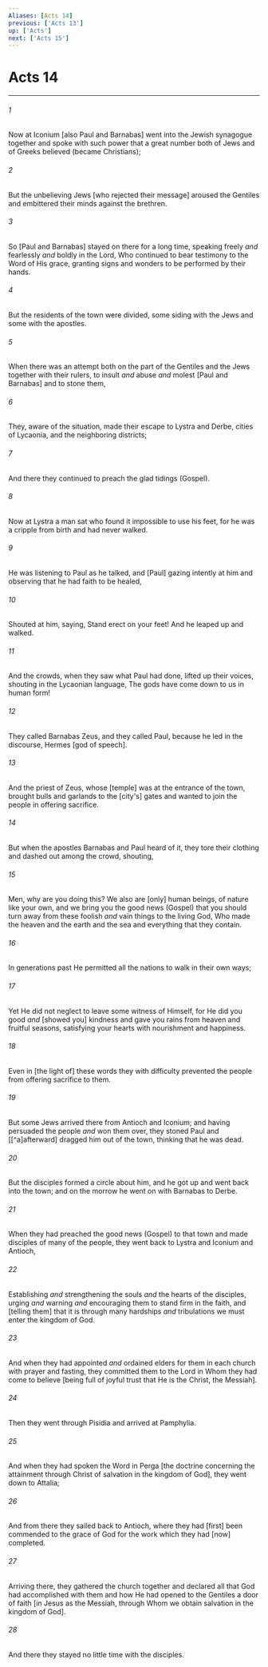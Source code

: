 ```yaml
---
Aliases: [Acts 14]
previous: ['Acts 13']
up: ['Acts']
next: ['Acts 15']
---
```

# Acts 14

***














###### 1 






Now at Iconium [also Paul and Barnabas] went into the Jewish synagogue together and spoke with such power that a great number both of Jews and of Greeks believed (became Christians); 













###### 2 






But the unbelieving Jews [who rejected their message] aroused the Gentiles and embittered their minds against the brethren. 













###### 3 






So [Paul and Barnabas] stayed on there for a long time, speaking freely _and_ fearlessly _and_ boldly in the Lord, Who continued to bear testimony to the Word of His grace, granting signs and wonders to be performed by their hands. 













###### 4 






But the residents of the town were divided, some siding with the Jews and some with the apostles. 













###### 5 






When there was an attempt both on the part of the Gentiles and the Jews together with their rulers, to insult _and_ abuse _and_ molest [Paul and Barnabas] and to stone them, 













###### 6 






They, aware of the situation, made their escape to Lystra and Derbe, cities of Lycaonia, and the neighboring districts; 













###### 7 






And there they continued to preach the glad tidings (Gospel). 













###### 8 






Now at Lystra a man sat who found it impossible to use his feet, for he was a cripple from birth and had never walked. 













###### 9 






He was listening to Paul as he talked, and [Paul] gazing intently at him and observing that he had faith to be healed, 













###### 10 






Shouted at him, saying, Stand erect on your feet! And he leaped up and walked. 













###### 11 






And the crowds, when they saw what Paul had done, lifted up their voices, shouting in the Lycaonian language, The gods have come down to us in human form! 













###### 12 






They called Barnabas Zeus, and they called Paul, because he led in the discourse, Hermes [god of speech]. 













###### 13 






And the priest of Zeus, whose [temple] was at the entrance of the town, brought bulls and garlands to the [city's] gates and wanted to join the people in offering sacrifice. 













###### 14 






But when the apostles Barnabas and Paul heard of it, they tore their clothing and dashed out among the crowd, shouting, 













###### 15 






Men, why are you doing this? We also are [only] human beings, of nature like your own, and we bring you the good news (Gospel) that you should turn away from these foolish _and_ vain things to the living God, Who made the heaven and the earth and the sea and everything that they contain. 













###### 16 






In generations past He permitted all the nations to walk in their own ways; 













###### 17 






Yet He did not neglect to leave some witness of Himself, for He did you good _and_ [showed you] kindness and gave you rains from heaven and fruitful seasons, satisfying your hearts with nourishment and happiness. 













###### 18 






Even in [the light of] these words they with difficulty prevented the people from offering sacrifice to them. 













###### 19 






But some Jews arrived there from Antioch and Iconium; and having persuaded the people _and_ won them over, they stoned Paul and [[^a]afterward] dragged him out of the town, thinking that he was dead. 













###### 20 






But the disciples formed a circle about him, and he got up and went back into the town; and on the morrow he went on with Barnabas to Derbe. 













###### 21 






When they had preached the good news (Gospel) to that town and made disciples of many of the people, they went back to Lystra and Iconium and Antioch, 













###### 22 






Establishing _and_ strengthening the souls _and_ the hearts of the disciples, urging _and_ warning _and_ encouraging them to stand firm in the faith, and [telling them] that it is through many hardships _and_ tribulations we must enter the kingdom of God. 













###### 23 






And when they had appointed _and_ ordained elders for them in each church with prayer and fasting, they committed them to the Lord in Whom they had come to believe [being full of joyful trust that He is the Christ, the Messiah]. 













###### 24 






Then they went through Pisidia and arrived at Pamphylia. 













###### 25 






And when they had spoken the Word in Perga [the doctrine concerning the attainment through Christ of salvation in the kingdom of God], they went down to Attalia; 













###### 26 






And from there they sailed back to Antioch, where they had [first] been commended to the grace of God for the work which they had [now] completed. 













###### 27 






Arriving there, they gathered the church together and declared all that God had accomplished with them and how He had opened to the Gentiles a door of faith [in Jesus as the Messiah, through Whom we obtain salvation in the kingdom of God]. 













###### 28 






And there they stayed no little time with the disciples.
